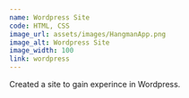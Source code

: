 ```yaml
---
name: Wordpress Site
code: HTML, CSS
image_url: assets/images/HangmanApp.png
image_alt: Wordpress Site
image_width: 100
link: wordpress
---
```

Created a site to gain experince in Wordpress.